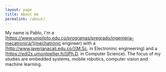 ```yaml
---
layout: page
title: About me
permalink: /about/
---
```


My name is Pablo, I'm a [https://www.unipiloto.edu.co/programas/pregrado/ingenieria-mecatronica/](mechatronic engineer) with a [http://www.javerianacali.edu.co/](M.Sc. in Electroninc engineering) and a [https://edi2s.umontpellier.fr/](Ph.D. in Computer Science). The focus of my studies are embedded systems, mobile robotics, computer vision and machine learning. 